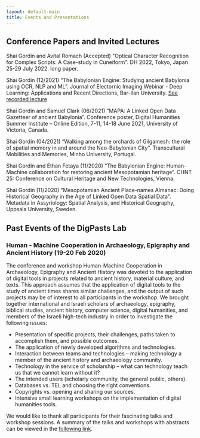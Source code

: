 ```yaml
---
layout: default-main
title: Events and Presentations
---
```


## Conference Papers and Invited Lectures

Shai Gordin and Avital Romach (Accepted) "Optical Character Recognition for Complex Scripts: A Case-study in Cuneiform". DH 2022, Tokyo, Japan 25-29 July 2022. long paper. <a href="https://dh2022.adho.org/" target="_blank"><i class="fas fa-external-link-square-alt"></i></a>

Shai Gordin (12/2021) “The Babylonian Engine: Studying ancient Babylonia using OCR, NLP and ML”. Journal of Electornic Imaging Webinar - Deep Learning: Applications and Recent Directions, Bar-Ilan University. <a href="https://www.spiedigitallibrary.org/jei-deep-learning-applications-and-recent-directions?SSO=1" target="_blank">See recorded lecture <i class="fas fa-external-link-square-alt"></i></a>

Shai Gordin and Samuel Clark (06/2021) “MAPA: A Linked Open Data Gazetteer of ancient Babylonia”. Conference poster, Digital Humanities Summer Institute – Online Edition, 7-11, 14-18 June 2021, University of Victoria, Canada.

Shai Gordin (04/2021) “Walking among the orchards of Gilgamesh: the role of spatial memory in and around the Neo-Babylonian City”. Transcultural Mobilities and Memories, Minho University, Portugal.

Shai Gordin and Ethan Fetaya (11/2020) “The Babylonian Engine: Human-Machine collaboration for restoring ancient Mesopotamian heritage”. CHNT 25: Conference on Cultural Heritage and New Technologies, Vienna.

Shai Gordin (11/2020) “Mesopotamian Ancient Place-names Almanac: Doing Historical Geography in the Age of Linked Open Data Spatial Data". Metadata in Assyriology: Spatial Analysis, and Historical Geography, Uppsala University, Sweden.

## Past Events of the DigPasts Lab

### Human - Machine Cooperation in Archaeology, Epigraphy and Ancient History (19-20 Feb 2020)

The conference and workshop Human-Machine Cooperation in Archaeology, Epigraphy and Ancient History was devoted to the application of digital tools in projects related to ancient history, material culture, and texts. This approach assumes that the application of digital tools to the study of ancient times shares similar challenges, and the output of such projects may be of interest to all participants in the workshop. We brought together international and Israeli scholars of archaeology, epigraphy, biblical studies, ancient history, computer science, digital humanities, and members of the Israeli high-tech industry in order to investigate the following issues:

*	Presentation of specific projects, their challenges, paths taken to accomplish them, and possible outcomes.
*	The application of newly developed algorithms and technologies.
*	Interaction between teams and technologies – making technology a member of the ancient history and archaeology community.
*	Technology in the service of scholarship – what can technology teach us that we cannot learn without it?
*	The intended users (scholarly community, the general public, others).
*	Databases vs. TEI, and choosing the right conventions.
*	Copyrights vs. opening and sharing our sources.
*	Intensive small learning workshops on the implementation of digital humanities tools.

We would like to thank all participants for their fascinating talks and workshop sessions. A summary of the talks and workshops with abstracts can be viewed in the <a href="/file_links/Abstracts_conference_2020.pdf" target="_blank">following link</a>.



